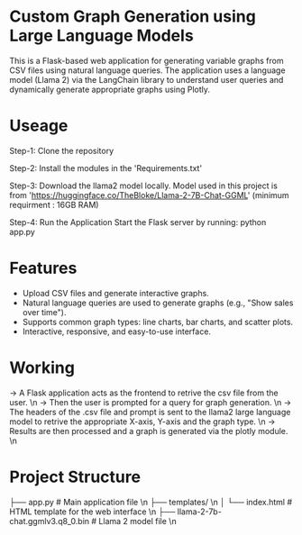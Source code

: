 # Custom Graph Generation using Large Language Models
This is a Flask-based web application for generating variable graphs from CSV files using natural language queries. The application uses a language model (Llama 2) via the LangChain library to understand user queries and dynamically generate appropriate graphs using Plotly.

# Useage
Step-1: Clone the repository 

Step-2: Install the modules in the 'Requirements.txt' 

Step-3: Download the llama2 model locally. 
        Model used in this project is from 'https://huggingface.co/TheBloke/Llama-2-7B-Chat-GGML' 
        (minimum requirment : 16GB RAM)

Step-4: Run the Application
        Start the Flask server by running:
        python app.py

# Features
* Upload CSV files and generate interactive graphs.
* Natural language queries are used to generate graphs (e.g., "Show sales over time").
* Supports common graph types: line charts, bar charts, and scatter plots.
* Interactive, responsive, and easy-to-use interface.

# Working
-> A Flask application acts as the frontend to retrive the csv file from the user. \n
-> Then the user is prompted for a query for graph generation. \n
-> The headers of the .csv file and prompt is sent to the llama2 large language model to retrive the appropriate X-axis, Y-axis and the graph type. \n
-> Results are then processed and a graph is generated via the plotly module. \n

# Project Structure
├── app.py                 # Main application file \n
├── templates/             \n
│   └── index.html         # HTML template for the web interface \n
├── llama-2-7b-chat.ggmlv3.q8_0.bin  # Llama 2 model file \n
